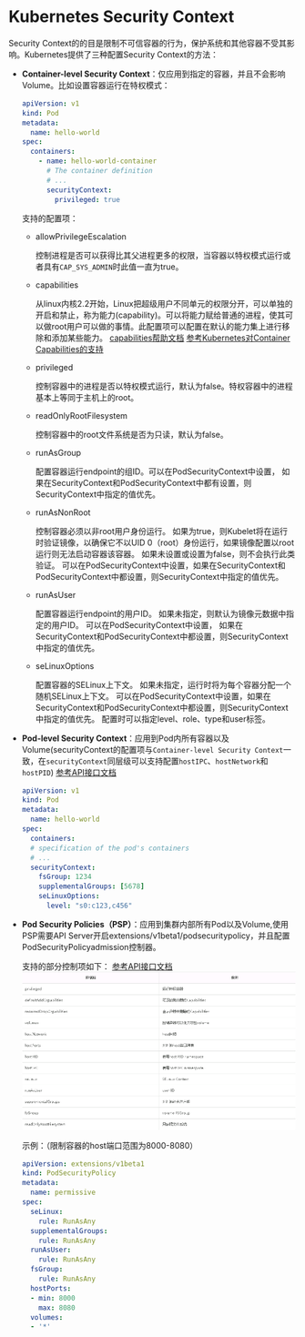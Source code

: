 # Kubernetes Security Context #

Security Context的的目是限制不可信容器的行为，保护系统和其他容器不受其影响。Kubernetes提供了三种配置Security Context的方法：

- **Container-level Security Context**：仅应用到指定的容器，并且不会影响Volume。比如设置容器运行在特权模式：

	```yaml
	apiVersion: v1
	kind: Pod
	metadata:
	  name: hello-world
	spec:
	  containers:
	    - name: hello-world-container
	      # The container definition
	      # ...
	      securityContext:
	        privileged: true
	```
	支持的配置项：
	- allowPrivilegeEscalation
	
		控制进程是否可以获得比其父进程更多的权限，当容器以特权模式运行或者具有`CAP_SYS_ADMIN`时此值一直为true。
	- capabilities 
	
		从linux内核2.2开始，Linux把超级用户不同单元的权限分开，可以单独的开启和禁止，称为能力(capability)。可以将能力赋给普通的进程，使其可以做root用户可以做的事情。此配置项可以配置在默认的能力集上进行移除和添加某些能力。
		[capabilities帮助文档](http://man7.org/linux/man-pages/man7/capabilities.7.html)
		[参考Kubernetes对Container Capabilities的支持](https://cloud.tencent.com/developer/article/1097480)
	- privileged
	
		控制容器中的进程是否以特权模式运行，默认为false。特权容器中的进程基本上等同于主机上的root。
	- readOnlyRootFilesystem
		
		控制容器中的root文件系统是否为只读，默认为false。
	- runAsGroup
	
		配置容器运行endpoint的组ID。可以在PodSecurityContext中设置， 如果在SecurityContext和PodSecurityContext中都有设置，则SecurityContext中指定的值优先。
	- runAsNonRoot
	
		控制容器必须以非root用户身份运行。 如果为true，则Kubelet将在运行时验证镜像，以确保它不以UID 0（root）身份运行，如果镜像配置以root运行则无法启动容器该容器。 如果未设置或设置为false，则不会执行此类验证。 可以在PodSecurityContext中设置，如果在SecurityContext和PodSecurityContext中都设置，则SecurityContext中指定的值优先。
	- runAsUser
	
		配置容器运行endpoint的用户ID。 如果未指定，则默认为镜像元数据中指定的用户ID。 可以在PodSecurityContext中设置， 如果在SecurityContext和PodSecurityContext中都设置，则SecurityContext中指定的值优先。
	- seLinuxOptions
	
		配置容器的SELinux上下文。 如果未指定，运行时将为每个容器分配一个随机SELinux上下文。 可以在PodSecurityContext中设置，如果在SecurityContext和PodSecurityContext中都设置，则SecurityContext中指定的值优先。
		配置时可以指定level、role、type和user标签。

- **Pod-level Security Context**：应用到Pod内所有容器以及Volume(securityContext的配置项与`Container-level Security Context`一致，在`securityContext`同层级可以支持配置`hostIPC`、`hostNetwork`和`hostPID`)
	[参考API接口文档](https://kubernetes.io/docs/reference/generated/kubernetes-api/v1.10/#podsecuritycontext-v1-core)

	```yaml
	apiVersion: v1
	kind: Pod
	metadata:
	  name: hello-world
	spec:
	  containers:
	  # specification of the pod's containers
	  # ...
	  securityContext:
	    fsGroup: 1234
	    supplementalGroups: [5678]
	    seLinuxOptions:
	      level: "s0:c123,c456"
	```

- **Pod Security Policies（PSP）**：应用到集群内部所有Pod以及Volume,使用PSP需要API Server开启extensions/v1beta1/podsecuritypolicy，并且配置PodSecurityPolicyadmission控制器。

	支持的部分控制项如下：
	[参考API接口文档](https://kubernetes.io/docs/reference/generated/kubernetes-api/v1.10/#podsecuritypolicyspec-v1beta1-policy)
	![](img/psp.png)

	示例：（限制容器的host端口范围为8000-8080）

	```yaml
	apiVersion: extensions/v1beta1
	kind: PodSecurityPolicy
	metadata:
	  name: permissive
	spec:
	  seLinux:
	    rule: RunAsAny
	  supplementalGroups:
	    rule: RunAsAny
	  runAsUser:
	    rule: RunAsAny
	  fsGroup:
	    rule: RunAsAny
	  hostPorts:
	  - min: 8000
	    max: 8080
	  volumes:
	  - '*'
	 ```


